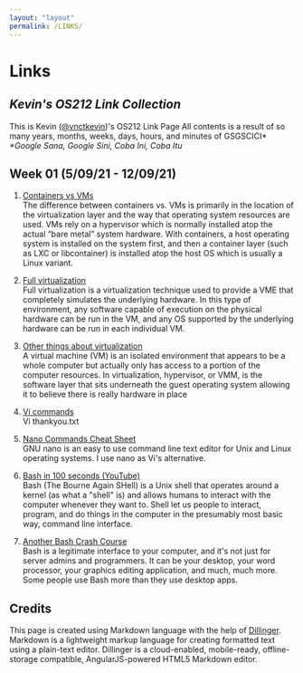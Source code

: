 ```yaml
---
layout: "layout"
permalink: /LINKS/
---
```


# Links
## _Kevin's OS212 Link Collection_


This is Kevin ([@vnctkevin](https://github.com/vnctkevin/))'s OS212 Link Page
All contents is a result of so many years, months, weeks, days, hours, and minutes of GSGSCICI*<br>
_*Google Sana, Google Sini, Coba Ini, Coba Itu_

## Week 01 (5/09/21 - 12/09/21)

1. [Containers vs VMs](https://www.insia.net/en/containers-vs-vms/) <br>
The difference between containers vs. VMs is primarily in the location of the virtualization layer and the way that operating system resources are used. VMs rely on a hypervisor which is normally installed atop the actual “bare metal” system hardware. With containers, a host operating system is installed on the system first, and then a container layer (such as LXC or libcontainer) is installed atop the host OS which is usually a Linux variant.
2.  [Full virtualization](https://www.sciencedirect.com/topics/computer-science/full-virtualization)<br>
Full virtualization is a virtualization technique used to provide a VME that completely simulates the underlying hardware. In this type of environment, any software capable of execution on the physical hardware can be run in the VM, and any OS supported by the underlying hardware can be run in each individual VM. 
3.  [Other things about virtualization](https://www.sciencedirect.com/topics/computer-science/virtual-machine-monitor)<br>
A virtual machine (VM) is an isolated environment that appears to be a whole computer but actually only has access to a portion of the computer resources. In virtualization, hypervisor, or VMM, is the software layer that sits underneath the guest operating system allowing it to believe there is really hardware in place

4.  [Vi commands](https://www.cs.colostate.edu/helpdocs/vi.html)<br>
Vi thankyou.txt

5. [Nano Commands Cheat Sheet](https://www.nano-editor.org/dist/latest/cheatsheet.html)<br>
GNU nano is an easy to use command line text editor for Unix and Linux operating systems. I use nano as Vi's alternative.

6. [Bash in 100 seconds (YouTube)](https://www.youtube.com/watch?v=I4EWvMFj37g)<br>
Bash (The Bourne Again SHell) is a Unix shell that operates around a kernel (as what a "shell" is) and allows humans to interact with the computer whenever they want to. Shell let us people to interact, program, and do things in the computer in the presumably most basic way, command line interface.

7. [Another Bash Crash Course](https://opensource.com/resources/what-bash)<br>
Bash is a legitimate interface to your computer, and it's not just for server admins and programmers. It can be your desktop, your word processor, your graphics editing application, and much, much more. Some people use Bash more than they use desktop apps.




## Credits
This page is created using Markdown language with the help of [Dillinger](https://dillinger.io/). Markdown is a lightweight markup language for creating formatted text using a plain-text editor. Dillinger is a cloud-enabled, mobile-ready, offline-storage compatible, AngularJS-powered HTML5 Markdown editor.
